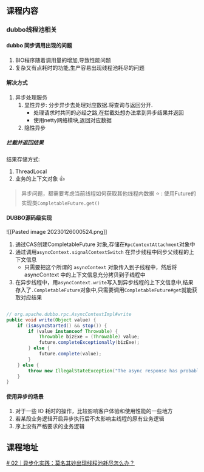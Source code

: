 
## 课程内容

### dubbo线程池相关

#### dubbo 同步调用出现的问题

1. BIO程序随着调用量的增加,导致性能问题
2. 复杂又有点耗时的功能,生产容易出现线程池耗尽的问题

#### 解决方式

1. 异步处理服务
	1. 显性异步: 分步异步去处理对应数据.将查询与返回分开.
		-  处理请求时共同的必经之路,在拦截处想办法拿到异步结果并返回
		- 使用netty网络模块,返回对应数据
	2. 隐性异步

##### 拦截并返回结果

结果存储方式:
1. ThreadLocal
2. 业务的上下文对象 👍

>异步问题，都需要考虑当前线程如何获取其他线程内数据
>⭐ : 使用Future的实现类`CompletableFuture.get()`

#### DUBBO源码级实现

![[Pasted image 20230126000524.png]]


1. 通过CAS创建CompletableFuture 对象,存储在`RpcContextAttachment`对象中
2. 通过调用`asyncContext.signalContextSwitch` 在异步线程中同步父线程的上下文信息
	-  只需要把这个所谓的 `asyncContext` 对象传入到子线程中，然后将 asyncContext 中的上下文信息充分拷贝到子线程中
3. 在异步线程中，用`asyncContext.write`写入到异步线程的上下文信息中,结果存入了`.CompletableFuture`对象中,只需要调用`CompletableFuture#get`就能获取对应结果
```java

// org.apache.dubbo.rpc.AsyncContextImpl#write
public void write(Object value) {
    if (isAsyncStarted() && stop()) {
        if (value instanceof Throwable) {
            Throwable bizExe = (Throwable) value;
            future.completeExceptionally(bizExe);
        } else {
            future.complete(value);
        }
    } else {
        throw new IllegalStateException("The async response has probably been wrote back by another thread, or the asyncContext has been closed.");
    }
}
```

#### 使用异步的场景

1. 对于一些 IO 耗时的操作，比较影响客户体验和使用性能的一些地方
2. 若某段业务逻辑开启异步执行后不太影响主线程的原有业务逻辑
3. 序上没有严格要求的业务逻辑

## 课程地址

[# 02｜异步化实践：莫名其妙出现线程池耗尽怎么办？](https://time.geekbang.org/column/article/611392)